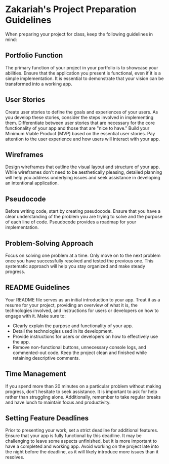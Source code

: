 # Zakariah's Project Preparation Guidelines

When preparing your project for class, keep the following guidelines in mind:

## Portfolio Function

The primary function of your project in your portfolio is to showcase your abilities. Ensure that the application you present is functional, even if it is a simple implementation. It is essential to demonstrate that your vision can be transformed into a working app.

## User Stories

Create user stories to define the goals and experiences of your users. As you develop these stories, consider the steps involved in implementing them. Differentiate between user stories that are necessary for the core functionality of your app and those that are "nice to have." Build your Minimum Viable Product (MVP) based on the essential user stories. Pay attention to the user experience and how users will interact with your app.

## Wireframes

Design wireframes that outline the visual layout and structure of your app. While wireframes don't need to be aesthetically pleasing, detailed planning will help you address underlying issues and seek assistance in developing an intentional application.

## Pseudocode

Before writing code, start by creating pseudocode. Ensure that you have a clear understanding of the problem you are trying to solve and the purpose of each line of code. Pseudocode provides a roadmap for your implementation.

## Problem-Solving Approach

Focus on solving one problem at a time. Only move on to the next problem once you have successfully resolved and tested the previous one. This systematic approach will help you stay organized and make steady progress.

## README Guidelines

Your README file serves as an initial introduction to your app. Treat it as a resume for your project, providing an overview of what it is, the technologies involved, and instructions for users or developers on how to engage with it. Make sure to:

- Clearly explain the purpose and functionality of your app.
- Detail the technologies used in its development.
- Provide instructions for users or developers on how to effectively use the app.
- Remove non-functional buttons, unnecessary console logs, and commented-out code. Keep the project clean and finished while retaining descriptive comments.

## Time Management

If you spend more than 20 minutes on a particular problem without making progress, don't hesitate to seek assistance. It is important to ask for help rather than struggling alone. Additionally, remember to take regular breaks and have lunch to maintain focus and productivity.

## Setting Feature Deadlines

Prior to presenting your work, set a strict deadline for additional features. Ensure that your app is fully functional by this deadline. It may be challenging to leave some aspects unfinished, but it is more important to have a completed and working app. Avoid working on the project late into the night before the deadline, as it will likely introduce more issues than it resolves.